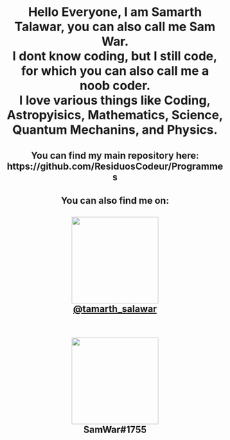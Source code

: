 <h1 align = "center"> Hello Everyone, I am Samarth Talawar, you can also call me Sam War.<br>
I dont know coding, but I still code, for which you can also call me a noob coder.<br>
I love various things like Coding, Astropyisics, Mathematics, Science, Quantum Mechanins, and Physics.
</h1>
<h2 align = "center"> You can find my main repository here: https://github.com/ResiduosCodeur/Programmes </h2>
<h2 align = "center">
You can also find me on: <br> <br>
	<a  href = "https://www.instagram.com/tamarth_salawar/"> 
	<img src = "https://miro.medium.com/max/5363/1*V7GYJQ_4lykfDzOf9q17eA.jpeg" height = "200"> <br>
	@tamarth_salawar
	</a> 
	<br> <br>
</h2>
<h2 align = "center">
	<img src = "https://yt3.ggpht.com/ytc/AAUvwniEUaBNWbH9Pk7A1cmIBdxnYt0YYrgNKx5h8grSMA=s900-c-k-c0x00ffffff-no-rj" height = "200"> <br>
	SamWar#1755
	
</h2>

